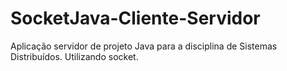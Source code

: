 # SocketJava-Cliente-Servidor
Aplicação servidor de projeto Java para a disciplina de Sistemas Distribuídos. Utilizando socket.
